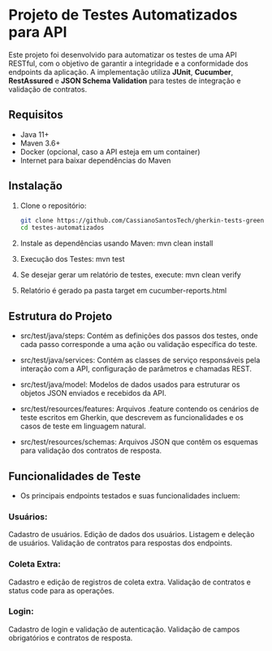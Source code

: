# Projeto de Testes Automatizados para API

Este projeto foi desenvolvido para automatizar os testes de uma API RESTful, com o objetivo de garantir a integridade e a conformidade dos endpoints da aplicação. A implementação utiliza **JUnit**, **Cucumber**, **RestAssured** e **JSON Schema Validation** para testes de integração e validação de contratos.

## Requisitos
- Java 11+
- Maven 3.6+
- Docker (opcional, caso a API esteja em um container)
- Internet para baixar dependências do Maven

## Instalação
1. Clone o repositório:
   ```bash
   git clone https://github.com/CassianoSantosTech/gherkin-tests-greencycle.git
   cd testes-automatizados
   
2. Instale as dependências usando Maven:
   mvn clean install

3. Execução dos Testes:
   mvn test

4. Se desejar gerar um relatório de testes, execute:
   mvn clean verify

5. Relatório é gerado pa pasta target em cucumber-reports.html
   
## Estrutura do Projeto

- src/test/java/steps: Contém as definições dos passos dos testes, onde cada passo corresponde a uma ação ou validação específica do teste.

- src/test/java/services: Contém as classes de serviço responsáveis pela interação com a API, configuração de parâmetros e chamadas REST.

- src/test/java/model: Modelos de dados usados para estruturar os objetos JSON enviados e recebidos da API.

- src/test/resources/features: Arquivos .feature contendo os cenários de teste escritos em Gherkin, que descrevem as funcionalidades e os casos de teste em linguagem natural.

- src/test/resources/schemas: Arquivos JSON que contêm os esquemas para validação dos contratos de resposta.
  
## Funcionalidades de Teste

- Os principais endpoints testados e suas funcionalidades incluem:

### Usuários:

Cadastro de usuários.
Edição de dados dos usuários.
Listagem e deleção de usuários.
Validação de contratos para respostas dos endpoints.
### Coleta Extra:

Cadastro e edição de registros de coleta extra.
Validação de contratos e status code para as operações.
### Login:

Cadastro de login e validação de autenticação.
Validação de campos obrigatórios e contratos de resposta.